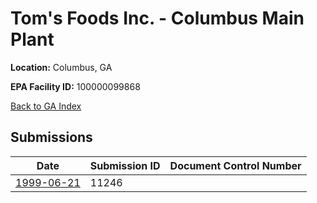 # Tom's Foods Inc. - Columbus Main Plant

**Location:** Columbus, GA

**EPA Facility ID:** 100000099868

[Back to GA Index](../../index.md)

## Submissions

| Date | Submission ID | Document Control Number |
|------|--------------|-------------------------|
| [1999-06-21](submissions/11246.md) | 11246 |  |
